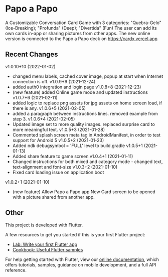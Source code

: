 # Papo a Papo

A Customizable Conversation Card Game with 3 categories: "Quebra-Gelo" (Ice-Breaking); "Profunda" (Deep); "Divertida" (Fun)
The user can add its own cards in-app or sharing pictures from other apps.
The new online version is connected to the Papo a Papo deck on https://cardx.vercel.app

## Recent Changes
v1.0.10+10 (2022-01-02)
* changed menu labels, cached cover image, popup at start when Internet connection is off.
v1.0.9+9 (2021-12-24)
* added auth0 integration and login page
v1.0.8+8 (2021-12-23)
* (new feature) added Online game mode and updated instructions
v1.0.7+6 (2021-02-11)
* added logic to replace png assets for jpg assets on home screen load, if there is any.
v1.0.6+5 (2021-02-05)
* added a paragraph between instructions lines. removed example from step 3.
v1.0.6+4 (2021-02-05)
* Updated image set to more quality images. replaced surprise card to more meaningful text.
v1.0.5+3 (2021-01-28)
* Commented splash screen meta tag in AndroidManifest, in order to test support for Android 5
v1.0.5+2 (2021-01-23)
* Added ndk debugsymbol = 'FULL' level to build.gradle
v1.0.5+1 (2021-01-13)
* Added share feature to game screen
v1.0.4+1 (2021-01-11)
* Changed instructions for both mixed and category mode - changed text, text-alignment and font-size
v1.0.3+2 (2021-01-10)
* Fixed card loading issue on application boot

v1.0.2+1 (2021-01-10)
* (new feature) Allow Papo a Papo app New Card screen to be opened with a picture shared from another app.


## Other

This project is developed with Flutter.

A few resources to get you started if this is your first Flutter project:

- [Lab: Write your first Flutter app](https://flutter.dev/docs/get-started/codelab)
- [Cookbook: Useful Flutter samples](https://flutter.dev/docs/cookbook)

For help getting started with Flutter, view our
[online documentation](https://flutter.dev/docs), which offers tutorials,
samples, guidance on mobile development, and a full API reference.
